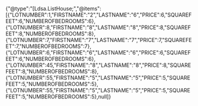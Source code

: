 {"@type":"[Ldsa.ListHouse;","@items":[{"LOTNUMBER":1,"FIRSTNAME":"2","LASTNAME":"6","PRICE":6,"SQUAREFEET":6,"NUMBEROFBEDROOMS":6},{"LOTNUMBER":8,"FIRSTNAME":"8","LASTNAME":"8","PRICE":8,"SQUAREFEET":8,"NUMBEROFBEDROOMS":8},{"LOTNUMBER":7,"FIRSTNAME":"7","LASTNAME":"7","PRICE":7,"SQUAREFEET":7,"NUMBEROFBEDROOMS":7},{"LOTNUMBER":6,"FIRSTNAME":"6","LASTNAME":"6","PRICE":6,"SQUAREFEET":6,"NUMBEROFBEDROOMS":6},{"LOTNUMBER":45,"FIRSTNAME":"8","LASTNAME":"8","PRICE":8,"SQUAREFEET":8,"NUMBEROFBEDROOMS":8},{"LOTNUMBER":55,"FIRSTNAME":"5","LASTNAME":"5","PRICE":5,"SQUAREFEET":5,"NUMBEROFBEDROOMS":5},{"LOTNUMBER":55,"FIRSTNAME":"5","LASTNAME":"5","PRICE":5,"SQUAREFEET":5,"NUMBEROFBEDROOMS":5},null]}